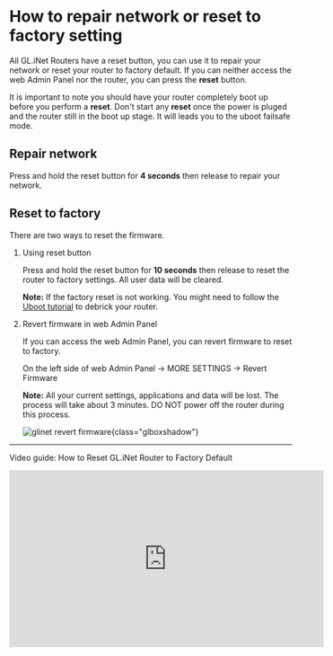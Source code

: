 # How to repair network or reset to factory setting

All GL.iNet Routers have a reset button, you can use it to repair your network or reset your router to factory default. If you can neither access the web Admin Panel nor the router, you can press the **reset** button.

It is important to note you should have your router completely boot up before you perform a **reset**. Don't start any **reset** once the power is pluged and the router still in the boot up stage. It will leads you to the uboot failsafe mode.

## Repair network

Press and hold the reset button for **4 seconds** then release to repair your network.

## Reset to factory

There are two ways to reset the firmware.

1. Using reset button

    Press and hold the reset button for **10 seconds** then release to reset the router to factory settings. All user data will be cleared.

    **Note:** If the factory reset is not working. You might need to follow the [Uboot tutorial](debrick.md) to debrick your router.

2. Revert firmware in web Admin Panel

    If you can access the web Admin Panel, you can revert firmware to reset to factory.

    On the left side of web Admin Panel -> MORE SETTINGS -> Revert Firmware

    **Note:** All your current settings, applications and data will be lost. The process will take about 3 minutes. DO NOT power off the router during this process.

    ![glinet revert firmware](https://static.gl-inet.com/docs/en/3/setup/share/more_settings/revert_firmware.png){class="glboxshadow"}

---

Video guide: How to Reset GL.iNet Router to Factory Default

<iframe width="560" height="315" src="https://www.youtube.com/embed/ON6PtGH_HJw" title="YouTube video player" frameborder="0" allow="accelerometer; autoplay; clipboard-write; encrypted-media; gyroscope; picture-in-picture" allowfullscreen></iframe>
